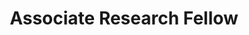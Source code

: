 ---
title: "Associate Research Fellow"
company: "University of Wollongong"
company_url: "https://www.uow.edu.au"
company_logo: ''
location: "Wollongong, Australia"
date_start: 2016-01-01
date_end: 2017-02-01
description: |
  - Developing federated learning systems for cancer prediction - AusCAT and ACDN.
  - Collaborative research with medical physics, oncologists and researchers.
  - Supervising research students.
featured: true
---